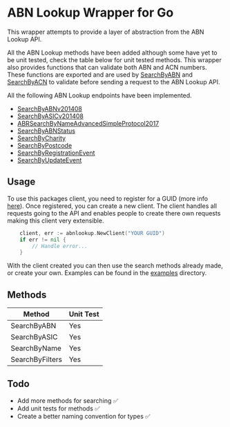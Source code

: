 # ABN Lookup Wrapper for Go

This wrapper attempts to provide a layer of abstraction from the ABN Lookup API. 

All the ABN Lookup methods have been added although some have yet to be unit tested, check the table below for unit tested methods. This wrapper also provides functions that can validate both ABN and ACN numbers. These functions are exported and are used by [SearchByABN](https://github.com/joshturge/abnlookup/blob/c0bb6920aeed213819a4bf890b7449edd94df82b/request.go) and [SearchByACN](https://github.com/joshturge/abnlookup/blob/c0bb6920aeed213819a4bf890b7449edd94df82b/request.go) to validate before sending a request to the ABN Lookup API.

All the following ABN Lookup endpoints have been implemented.
- [SearchByABNv201408](https://abr.business.gov.au/abrxmlsearch/Forms/SearchByABNv201408.aspx)
- [SearchByASICv201408](https://abr.business.gov.au/abrxmlsearch/Forms/SearchByASICv201408.aspx)
- [ABRSearchByNameAdvancedSimpleProtocol2017](https://abr.business.gov.au/abrxmlsearch/Forms/ABRSearchByNameAdvancedSimpleProtocol2017.aspx)
- [SearchByABNStatus](https://abr.business.gov.au/abrxmlsearch/Forms/SearchByABNStatus.aspx)
- [SearchByCharity](https://abr.business.gov.au/abrxmlsearch/Forms/SearchByCharity.aspx)
- [SearchByPostcode](https://abr.business.gov.au/abrxmlsearch/Forms/SearchByPostcode.aspx)
- [SearchByRegistrationEvent](https://abr.business.gov.au/abrxmlsearch/Forms/SearchByRegistrationEvent.aspx)
- [SearchByUpdateEvent](https://abr.business.gov.au/abrxmlsearch/Forms/SearchByUpdateEvent.aspx)

## Usage
To use this packages client, you need to register for a GUID (more info [here](https://api.gov.au/service/5b639f0f63f18432cd0e1a66/Registration)). Once registered, you can create a new client. The client handles all requests going to the API and enables people to create there own requests making this client very extensible.
```go
    client, err := abnlookup.NewClient("YOUR GUID")
	if err != nil {
		// Handle error...
	}
```
With the client created you can then use the search methods already made, or create your own. Examples can be found in the [examples](https://github.com/joshturge/abnlookup/tree/master/example) directory.

## Methods

| Method | Unit Test |
| --- | --- |
| SearchByABN | Yes | 
| SearchByASIC | Yes |
| SearchByName | Yes |
| SearchByFilters | Yes |

## Todo
- Add more methods for searching ✅
- Add unit tests for methods ✅
- Create a better naming convention for types ✅